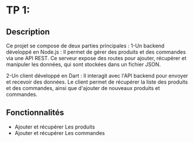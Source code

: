 # TP 1: 

## Description
Ce projet se compose de deux parties principales :
1-Un backend développé en Node.js :
Il permet de gérer des produits et des commandes via une API REST. Ce serveur expose des routes pour ajouter, récupérer et manipuler les données, qui sont stockées dans un fichier JSON.

2-Un client développé en Dart :
Il interagit avec l'API backend pour envoyer et recevoir des données. Le client permet de récupérer la liste des produits et des commandes, ainsi que d'ajouter de nouveaux produits et commandes.

## Fonctionnalités
- Ajouter et récupérer Les produits
- Ajouter et récupérer Les commandes
